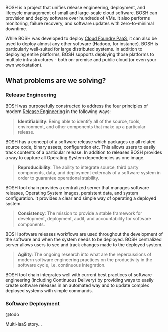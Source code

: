 BOSH is a project that unifies release engineering, deployment, and lifecycle management of small and large-scale cloud software. BOSH can provision and deploy software over hundreds of VMs. It also performs monitoring, failure recovery, and software updates with zero-to-minimal downtime.

While BOSH was developed to deploy [Cloud Foundry PaaS](https://www.cloudfoundry.org/application-runtime/), it can also be used to deploy almost any other software (Hadoop, for instance). BOSH is particularly well-suited for large distributed systems. In addition to deploying entire platforms, BOSH supports deploying those platforms to multiple infrastructures - both on-premise and public cloud (or even your own workstation).


## What problems are we solving?


### Release Engineering

BOSH was purposefully constructed to address the four principles of modern [Release Engineering](http://en.wikipedia.org/wiki/Release_engineering) in the following ways:

> **Identifiability**: Being able to identify all of the source, tools, environment, and other components that make up a particular release.

BOSH has a concept of a software release which packages up all related source code, binary assets, configuration etc. This allows users to easily track contents of a particular release. In addition to releases BOSH provides a way to capture all Operating System dependencies as one image.

> **Reproducibility**: The ability to integrate source, third party components, data, and deployment externals of a software system in order to guarantee operational stability.

BOSH tool chain provides a centralized server that manages software releases, Operating System images, persistent data, and system configuration. It provides a clear and simple way of operating a deployed system.

> **Consistency**: The mission to provide a stable framework for development, deployment, audit, and accountability for software components.

BOSH software releases workflows are used throughout the development of the software and when the system needs to be deployed. BOSH centralized server allows users to see and track changes made to the deployed system.

> **Agility**: The ongoing research into what are the repercussions of modern software engineering practices on the productivity in the software cycle, i.e. continuous integration.

BOSH tool chain integrates well with current best practices of software engineering (including Continuous Delivery) by providing ways to easily create software releases in an automated way and to update complex deployed systems with simple commands.


### Software Deployment

@todo

Multi-IaaS story...
